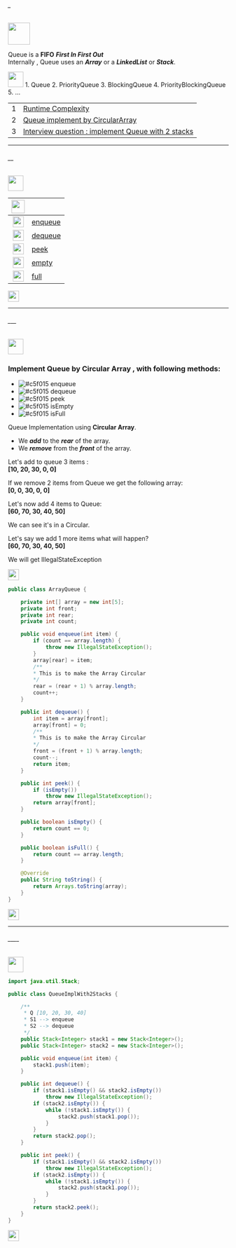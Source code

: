 ###### _
<img src="https://img.shields.io/badge/-%20Queue Data Structure%20-brightgreen" height=50px>

Queue is a **FIFO**  **_First In First Out_** </br>
Internally , Queue uses an **_Array_** or a **_LinkedList_** or **_Stack_**. </br>

<img src="https://img.shields.io/badge/-Examples of Queue implementations%20-brightgreen" height=35px>
1. Queue
2. PriorityQueue
3. BlockingQueue
4. PriorityBlockingQueue
5. ...

|       |             |
|:-----:|:------------------------------| 
|   1   |[Runtime Complexity](#__)   | 
|   2   |[Queue implement by CircularArray](#___)   | 
|   3   |[Interview question : implement Queue with 2 stacks](#____)  | 


------------------------------------------------------------------------------------------------------------------------------------
###### __

<img src="https://img.shields.io/badge/-Runtime Complexity%20-blue" height=35px>

|  <img src="https://img.shields.io/badge/-O(x)%20-blue" height=30px>  |             |
|:-----:|:------------------------------| 
| <img src="https://img.shields.io/badge/-O(1)%20-orange" height=25px> |[enqueue]()   | 
| <img src="https://img.shields.io/badge/-O(1)%20-orange" height=25px>  |[dequeue]()  |   
| <img src="https://img.shields.io/badge/-O(1)%20-orange" height=25px>  |[peek]()  |  
| <img src="https://img.shields.io/badge/-O(1)%20-orange" height=25px>  |[empty]() |   
| <img src="https://img.shields.io/badge/-O(1)%20-orange" height=25px>  |[full]() |   

[<img src="https://img.shields.io/badge/-Back to top%20-brown" height=25px>](#_)

------------------------------------------------------------------------------------------------------------------------------------
###### ___

<img src="https://img.shields.io/badge/-Queue implement by CircularArray%20-blue" height=35px>  

### Implement Queue by Circular Array , with following methods:

- ![#c5f015](https://via.placeholder.com/10/c5f015/000000?text=+) enqueue
- ![#c5f015](https://via.placeholder.com/10/c5f015/000000?text=+) dequeue
- ![#c5f015](https://via.placeholder.com/10/c5f015/000000?text=+) peek
- ![#c5f015](https://via.placeholder.com/10/c5f015/000000?text=+) isEmpty
- ![#c5f015](https://via.placeholder.com/10/c5f015/000000?text=+) isFull

Queue Implementation using **Circular Array**.</br>
* We **_add_** to the **_rear_** of the array.
* We **_remove_** from the **_front_** of the array.

Let's add to queue 3 items : </br>
	**[10, 20, 30, 0, 0]**

If we remove 2 items from Queue we get the following array:</br>
	**[0, 0, 30, 0, 0]**
	
Let's now add 4 items to Queue:</br>
	**[60, 70, 30, 40, 50]**
	
We can see it's in a Circular.</br>

Let's say we add 1 more items what will happen?</br>
	**[60, 70, 30, 40, 50]**

We will get IllegalStateException


[<img src="https://img.shields.io/badge/-Back to top%20-brown" height=25px>](#_)

```java
public class ArrayQueue {

	private int[] array = new int[5];
	private int front;
	private int rear;
	private int count;

	public void enqueue(int item) {
		if (count == array.length) {
			throw new IllegalStateException();
		}
		array[rear] = item;
		/**
		* This is to make the Array Circular
		*/
		rear = (rear + 1) % array.length;
		count++;
	}

	public int dequeue() {
		int item = array[front];
		array[front] = 0;
		/**
		* This is to make the Array Circular
		*/
		front = (front + 1) % array.length;
		count--;
		return item;
	}

	public int peek() {
		if (isEmpty())
			throw new IllegalStateException();
		return array[front];
	}

	public boolean isEmpty() {
		return count == 0;
	}

	public boolean isFull() {
		return count == array.length;
	}

	@Override
	public String toString() {
		return Arrays.toString(array);
	}
}
```

[<img src="https://img.shields.io/badge/-Back to top%20-brown" height=25px>](#_)

-----------------------------------------------------------------
###### ____ 

<img src="https://img.shields.io/badge/-Interview question : implement Queue with 2 stacks%20-blue" height=35px> 


```java
import java.util.Stack;

public class QueueImplWith2Stacks {

	/**
	 * Q [10, 20, 30, 40] 
	 * S1 --> enqueue 
	 * S2 --> dequeue
	 */
	public Stack<Integer> stack1 = new Stack<Integer>();
	public Stack<Integer> stack2 = new Stack<Integer>();

	public void enqueue(int item) {
		stack1.push(item);
	}

	public int dequeue() {
		if (stack1.isEmpty() && stack2.isEmpty())
			throw new IllegalStateException();
		if (stack2.isEmpty()) {
			while (!stack1.isEmpty()) {
				stack2.push(stack1.pop());
			}
		}
		return stack2.pop();
	}

	public int peek() {
		if (stack1.isEmpty() && stack2.isEmpty())
			throw new IllegalStateException();
		if (stack2.isEmpty()) {
			while (!stack1.isEmpty()) {
				stack2.push(stack1.pop());
			}
		}
		return stack2.peek();
	}
}
```
[<img src="https://img.shields.io/badge/-Back to top%20-brown" height=25px>](#_)
